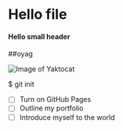 # Hello file
#### Hello small header
##oyag

![Image of Yaktocat](https://octodex.github.com/images/yaktocat.png)

$ git init


- [ ] Turn on GitHub Pages
- [ ] Outline my portfolio
- [ ] Introduce myself to the world
